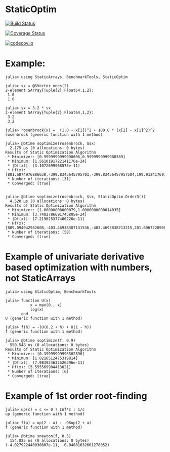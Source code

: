 # StaticOptim

[![Build Status](https://travis-ci.org/aaowens/StaticOptim.jl.svg?branch=master)](https://travis-ci.org/aaowens/StaticOptim.jl)

[![Coverage Status](https://coveralls.io/repos/aaowens/StaticOptim.jl/badge.svg?branch=master&service=github)](https://coveralls.io/github/aaowens/StaticOptim.jl?branch=master)

[![codecov.io](http://codecov.io/github/aaowens/StaticOptim.jl/coverage.svg?branch=master)](http://codecov.io/github/aaowens/StaticOptim.jl?branch=master)

# Example:
```
julia> using StaticArrays, BenchmarkTools, StaticOptim

julia> sx = @SVector ones(2)
2-element SArray{Tuple{2},Float64,1,2}:
 1.0
 1.0

julia> sx = 3.2 * sx
2-element SArray{Tuple{2},Float64,1,2}:
 3.2
 3.2

julia> rosenbrock(x) =  (1.0 - x[1])^2 + 100.0 * (x[2] - x[1]^2)^2
rosenbrock (generic function with 1 method)

julia> @btime soptimize(rosenbrock, $sx)
  2.175 μs (0 allocations: 0 bytes)
Results of Static Optimization Algorithm
 * Minimizer: [0.9999999999990606,0.9999999999980389]
 * Minimum: [1.5610191722141176e-24]
 * |Df(x)|: [3.1072699968573e-11]
 * Hf(x): [801.6874976886638,-399.8345645795701,-399.83456457957504,199.9124176978296]
 * Number of iterations: [31]
 * Converged: [true]


julia> @btime soptimize(rosenbrock, $sx, StaticOptim.Order3())
  4.520 μs (0 allocations: 0 bytes)
Results of Static Optimization Algorithm
 * Minimizer: [1.00000000000079,1.0000000000014035]
 * Minimum: [3.7402786691745805e-24]
 * |Df(x)|: [7.219025377486226e-11]
 * Hf(x): [809.094042962608,-403.46938387131536,-403.4693838713215,201.6967228908349]
 * Number of iterations: [58]
 * Converged: [true]

```
# Example of univariate derivative based optimization with numbers, not StaticArrays
```
julia> using StaticOptim, BenchmarkTools

julia> function U(x)
           x = max(0., x)
           log(x)
       end
U (generic function with 1 method)

julia> f(h) = -(U(0.2 + h) + U(1 - h))
f (generic function with 1 method)

julia> @btime soptimize(f, 0.9)
  550.548 ns (0 allocations: 0 bytes)
Results of Static Optimization Algorithm
 * Minimizer: [0.39999999998562896]
 * Minimum: [1.0216512475319814]
 * |Df(x)|: [7.983924632526396e-11]
 * Hf(x): [5.555569904413021]
 * Number of iterations: [6]
 * Converged: [true]
```

# Example of 1st order root-finding  
```
julia> up(c) = c <= 0 ? Inf*c : 1/c
up (generic function with 1 method)

julia> f(a) = up(2 - a) - .96up(2 + a)
f (generic function with 1 method)

julia> @btime snewton(f, 0.5)
  154.025 ns (0 allocations: 0 bytes)
(-4.027922440030807e-11, -0.04081632661278052)
```

